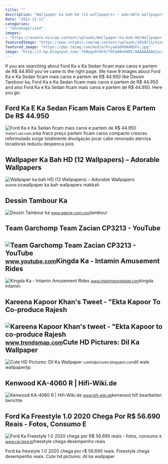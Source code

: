 ```yaml
---
title: ""
description: "Wallpaper ka bah hd (12 wallpapers) – adorable wallpapers"
date: "2022-12-11"
categories:
- "Uncategorized"
images:
- "https://avante.biz/wp-content/uploads/Wallpaper-ka-bah-HD/Wallpaper-ka-bah-HD2.jpg"
featuredImage: "https://www.intamin.com/wp-content/uploads/2019/11/kingda-ka-01-1920x1440.jpg"
featured_image: "https://pbs.twimg.com/media/Fcyada8X0AANSFu.jpg"
image: "http://2.bp.blogspot.com/-fXNygu6lNY4/T8FpWAnH4MI/AAAAAAAAAjw/zJxaOXAePiE/w1200-h630-p-k-no-nu/lovely20eyes20wallpaper.jpg"
---
```


If you are searching about Ford Ka e Ka Sedan ficam mais caros e partem de R$ 44.950 you've came to the right page. We have 9 Images about Ford Ka e Ka Sedan ficam mais caros e partem de R$ 44.950 like Dessin Tambour ka, Ford Ka e Ka Sedan ficam mais caros e partem de R$ 44.950 and also Ford Ka e Ka Sedan ficam mais caros e partem de R$ 44.950. Here you go:

Ford Ka E Ka Sedan Ficam Mais Caros E Partem De R$ 44.950
---------------------------------------------------------

 ![Ford Ka e Ka Sedan ficam mais caros e partem de R$ 44.950](https://cdn.motor1.com/images/mgl/jKE6g/s1/ford-ka-2019.jpg) <small>motor1.uol.com.br</small>ka fraco preço partem ficam caros compacto cresceu reformulado surge totalmente divulgação jocar cabe renovado aterriza locadoras reduziu despenca pois

Wallpaper Ka Bah HD (12 Wallpapers) – Adorable Wallpapers
---------------------------------------------------------

 ![Wallpaper ka bah HD (12 Wallpapers) – Adorable Wallpapers](https://avante.biz/wp-content/uploads/Wallpaper-ka-bah-HD/Wallpaper-ka-bah-HD2.jpg) <small>avante.biz</small>wallpaper ka bah wallpapers makkah

Dessin Tambour Ka
-----------------

 ![Dessin Tambour ka](https://www.galerie-com.com/grand_img/0644911001585415979.jpg) <small>www.galerie-com.com</small>tambour

Team Garchomp Team Zacian CP3213 - YouTube
------------------------------------------

 ![Team Garchomp Team Zacian CP3213 - YouTube](https://i.ytimg.com/vi/HYLCwcE-Dgc/maxres2.jpg?sqp=-oaymwEoCIAKENAF8quKqQMcGADwAQH4AYwCgALgA4oCDAgAEAEYRSBHKGUwDw==&rs=AOn4CLC_ulBvmvqa2cf2uT56Qfk3FCYaDA) <small>www.youtube.com</small>Kingda Ka - Intamin Amusement Rides
-----------------------------------

 ![Kingda Ka - Intamin Amusement Rides](https://www.intamin.com/wp-content/uploads/2019/11/kingda-ka-01-1920x1440.jpg) <small>www.intaminworldwide.com</small>kingda intamin

Kareena Kapoor Khan's Tweet - "Ekta Kapoor To Co-produce Rajesh
---------------------------------------------------------------

 ![Kareena Kapoor Khan's tweet - "Ekta Kapoor to co-produce Rajesh](https://pbs.twimg.com/media/Fcyada8X0AANSFu.jpg) <small>www.trendsmap.com</small>Cute HD Pictures: Dil Ka Wallpaper
----------------------------------

 ![Cute HD Pictures: Dil Ka Wallpaper](http://2.bp.blogspot.com/-fXNygu6lNY4/T8FpWAnH4MI/AAAAAAAAAjw/zJxaOXAePiE/w1200-h630-p-k-no-nu/lovely20eyes20wallpaper.jpg) <small>cutehdpictures.blogspot.com</small>dil wale wallpapertip

Kenwood KA-4060 R | Hifi-Wiki.de
--------------------------------

 ![Kenwood KA-4060 R | Hifi-Wiki.de](http://www.hifi-wiki.de/images/b/ba/Kenwood_KA-4060_R_Top.jpg) <small>www.hifi-wiki.de</small>kenwood hifi bearbeiten berichte

Ford Ka Freestyle 1.0 2020 Chega Por R$ 56.690 Reais - Fotos, Consumo E
-----------------------------------------------------------------------

 ![Ford Ka Freestyle 1.0 2020 chega por R$ 56.690 reais - fotos, consumo e](https://1.bp.blogspot.com/-EZ_IOIzWlDA/XO1cBj8lRsI/AAAAAAAAA9E/R8XZc--KOVAxaIZMH8dBcw5DYTTZXhpdQCLcBGAs/s1600/Ka%2BFreeStyle%2B%252811%2529.jpg) <small>www.car.blog.br</small>freestyle chega desempenho reais

Ford ka freestyle 1.0 2020 chega por r$ 56.690 reais. Freestyle chega desempenho reais. Cute hd pictures: dil ka wallpaper
